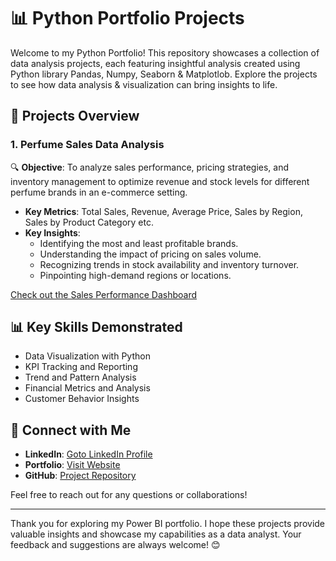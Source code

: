 # 📊 Python Portfolio Projects

Welcome to my Python Portfolio! This repository showcases a collection of data analysis projects, each featuring insightful analysis created using Python library Pandas, Numpy, Seaborn & Matplotlob. Explore the projects to see how data analysis & visualization can bring insights to life.

## 📁 Projects Overview

### 1. Perfume Sales Data Analysis
🔍 **Objective**: To analyze sales performance, pricing strategies, and inventory management to optimize revenue and stock levels for different perfume brands in an e-commerce setting.
- **Key Metrics**: Total Sales, Revenue, Average Price, Sales by Region, Sales by Product Category etc.
- **Key Insights**:
  - Identifying the most and least profitable brands.
  - Understanding the impact of pricing on sales volume.
  - Recognizing trends in stock availability and inventory turnover.
  - Pinpointing high-demand regions or locations.

[Check out the Sales Performance Dashboard](https://github.com/AniruddhaDas1/Data_Analyst_Projects/tree/main/Python%20Projects/Perfume%20Sales%20Data%20Analysis%20Projects)


## 📊 Key Skills Demonstrated
- Data Visualization with Python
- KPI Tracking and Reporting
- Trend and Pattern Analysis
- Financial Metrics and Analysis
- Customer Behavior Insights


## 🌟 Connect with Me
- **LinkedIn**: [Goto LinkedIn Profile](https://www.linkedin.com/in/aniruddha1/)
- **Portfolio**: [Visit Website](https://linktr.ee/aniruddha_das)
- **GitHub**: [Project Repository](https://github.com/AniruddhaDas1)

Feel free to reach out for any questions or collaborations!

---

Thank you for exploring my Power BI portfolio. I hope these projects provide valuable insights and showcase my capabilities as a data analyst. Your feedback and suggestions are always welcome! 😊
